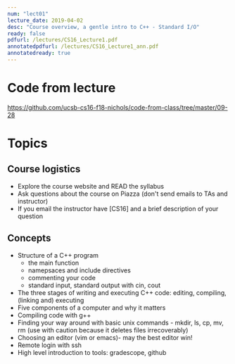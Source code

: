 ```yaml
---
num: "lect01"
lecture_date: 2019-04-02
desc: "Course overview, a gentle intro to C++ - Standard I/O"
ready: false
pdfurl: /lectures/CS16_Lecture1.pdf
annotatedpdfurl: /lectures/CS16_Lecture1_ann.pdf
annotatedready: true
---
```


# Code from lecture

<https://github.com/ucsb-cs16-f18-nichols/code-from-class/tree/master/09-28>

# Topics

## Course logistics

* Explore the course website and READ the syllabus
* Ask questions about the course on Piazza (don't send emails to TAs and instructor)
* If you email the instructor have [CS16] and a brief description of your question

## Concepts

* Structure of a C++ program
    * the main function
    * namepsaces and include directives
    * commenting your code
    * standard input, standard output with cin, cout
* The three stages of writing and executing C++ code: editing, compiling, (linking and) executing
* Five components of a computer and why it matters
* Compiling code with g++
* Finding your way around with basic unix commands - mkdir, ls, cp, mv, rm (use with caution because it deletes files irrecoverably)
* Choosing an editor (vim or emacs)- may the best editor win!
* Remote login with ssh
* High level introduction to tools: gradescope, github


